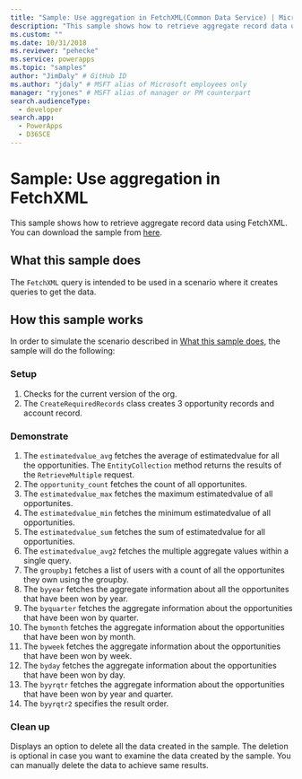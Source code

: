 ```yaml
---
title: "Sample: Use aggregation in FetchXML(Common Data Service) | Microsoft Docs" # Intent and product brand in a unique string of 43-59 chars including spaces
description: "This sample shows how to retrieve aggregate record data using FetchXML." # 115-145 characters including spaces. This abstract displays in the search result.
ms.custom: ""
ms.date: 10/31/2018
ms.reviewer: "pehecke"
ms.service: powerapps
ms.topic: "samples"
author: "JimDaly" # GitHub ID
ms.author: "jdaly" # MSFT alias of Microsoft employees only
manager: "ryjones" # MSFT alias of manager or PM counterpart
search.audienceType: 
  - developer
search.app: 
  - PowerApps
  - D365CE
---
```

# Sample: Use aggregation in FetchXML

<!-- https://docs.microsoft.com/dynamics365/customer-engagement/developer/org-service/sample-use-aggregation-fetchxml -->

This sample shows how to retrieve aggregate record data using FetchXML. You can download the sample from [here](https://github.com/microsoft/PowerApps-Samples/tree/master/cds/orgsvc/C%23/UseAggregationInFetchXML).

## What this sample does

The `FetchXML` query is intended to be used in a scenario where it creates queries to get the data.

## How this sample works

In order to simulate the scenario described in [What this sample does](#what-this-sample-does), the sample will do the following:

### Setup

1. Checks for the current version of the org.
1. The `CreateRequiredRecords` class creates 3 opportunity records and account record.

### Demonstrate

1. The `estimatedvalue_avg` fetches the average of estimatedvalue for all the opportunities. The `EntityCollection` method returns the results of the `RetrieveMultiple` request.
1. The `opportunity_count` fetches the count of all opportunites.
1. The `estimatedvalue_max` fetches the maximum estimatedvalue of all opportunites.
1. The `estimatedvalue_min` fetches the minimum estimatedvalue of all opportunities.
1. The `estimatedvalue_sum` fetches the sum of estimatedvalue for all opportunities.
1. The `estimatedvalue_avg2` fetches the multiple aggregate values within a single query.
1. The `groupby1` fetches a list of users with a count of all the opportunites they own using the groupby.
1. The `byyear` fetches the aggregate information about all the opportunites that have been won by year.
1. The `byquarter` fetches the aggregate information about the opportunities that have been won by quarter.
1. The `bymonth` fetches the aggregate information about the opportunities that have been won by month.
1. The `byweek` fetches the aggregate information about the opportunities that have been won by week.
1. The `byday` fetches the aggregate information about the opportunities that have been won by day.
1. The `byyrqtr` fetches the aggregate information about the opportunities that have been won by year and quarter.
1. The `byyrqtr2` specifies the result order. 


### Clean up

Displays an option to delete all the data created in the sample. The deletion is optional in case you want to examine the data created by the sample. You can manually delete the data to achieve same results.
